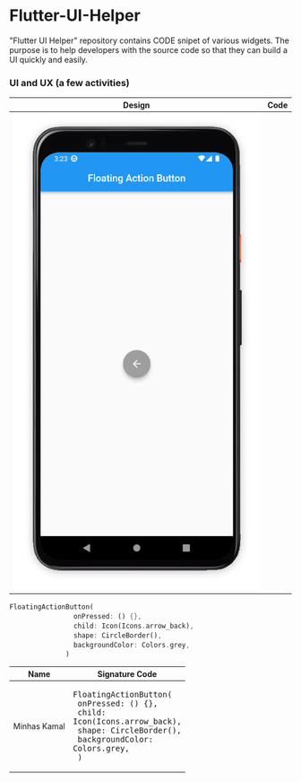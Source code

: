 # Flutter-UI-Helper
"Flutter UI Helper" repository contains CODE snipet of various widgets. The purpose is to help developers with the source code so that they can build a UI quickly and easily. 


### UI and UX (a few activities)
Design  |  Code |
:-------------------------:|:-------------------------:
![image](https://github.com/iqbalriiaz/Flutter-UI-Helper/blob/main/res/floating_action_button.png)  |  

``` dart
FloatingActionButton(
                onPressed: () {},
                child: Icon(Icons.arrow_back),
                shape: CircleBorder(),
                backgroundColor: Colors.grey,
              )
```


| Name | Signature Code                 |
|------|--------------------------------|
| Minhas Kamal | <pre>FloatingActionButton( <br> onPressed: () {}, <br> child: Icon(Icons.arrow_back),<br> shape: CircleBorder(),<br> backgroundColor: Colors.grey,<br> )</pre> |
